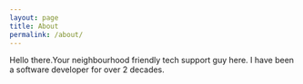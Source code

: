 ```yaml
---
layout: page
title: About
permalink: /about/
---
```


Hello there.Your neighbourhood friendly tech support guy here.
I have been a software developer for over 2 decades.

